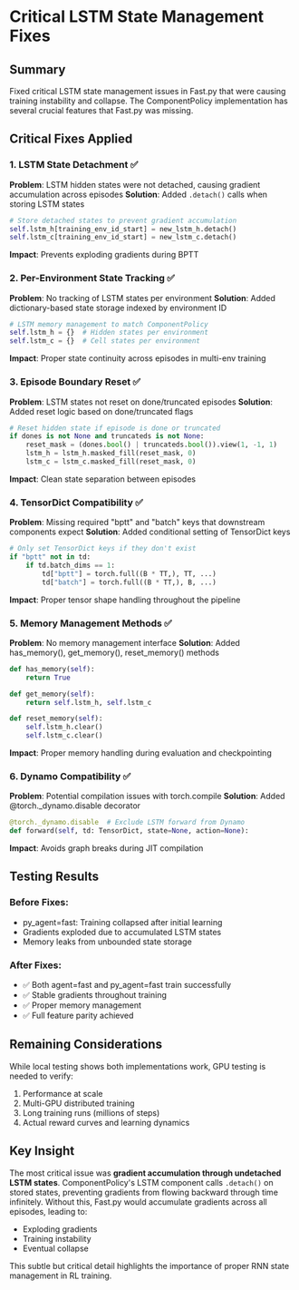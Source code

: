 # Critical LSTM State Management Fixes

## Summary
Fixed critical LSTM state management issues in Fast.py that were causing training instability and collapse. The ComponentPolicy implementation has several crucial features that Fast.py was missing.

## Critical Fixes Applied

### 1. LSTM State Detachment ✅
**Problem**: LSTM hidden states were not detached, causing gradient accumulation across episodes
**Solution**: Added `.detach()` calls when storing LSTM states
```python
# Store detached states to prevent gradient accumulation
self.lstm_h[training_env_id_start] = new_lstm_h.detach()
self.lstm_c[training_env_id_start] = new_lstm_c.detach()
```
**Impact**: Prevents exploding gradients during BPTT

### 2. Per-Environment State Tracking ✅
**Problem**: No tracking of LSTM states per environment
**Solution**: Added dictionary-based state storage indexed by environment ID
```python
# LSTM memory management to match ComponentPolicy
self.lstm_h = {}  # Hidden states per environment
self.lstm_c = {}  # Cell states per environment
```
**Impact**: Proper state continuity across episodes in multi-env training

### 3. Episode Boundary Reset ✅
**Problem**: LSTM states not reset on done/truncated episodes
**Solution**: Added reset logic based on done/truncated flags
```python
# Reset hidden state if episode is done or truncated
if dones is not None and truncateds is not None:
    reset_mask = (dones.bool() | truncateds.bool()).view(1, -1, 1)
    lstm_h = lstm_h.masked_fill(reset_mask, 0)
    lstm_c = lstm_c.masked_fill(reset_mask, 0)
```
**Impact**: Clean state separation between episodes

### 4. TensorDict Compatibility ✅
**Problem**: Missing required "bptt" and "batch" keys that downstream components expect
**Solution**: Added conditional setting of TensorDict keys
```python
# Only set TensorDict keys if they don't exist
if "bptt" not in td:
    if td.batch_dims == 1:
        td["bptt"] = torch.full((B * TT,), TT, ...)
        td["batch"] = torch.full((B * TT,), B, ...)
```
**Impact**: Proper tensor shape handling throughout the pipeline

### 5. Memory Management Methods ✅
**Problem**: No memory management interface
**Solution**: Added has_memory(), get_memory(), reset_memory() methods
```python
def has_memory(self):
    return True

def get_memory(self):
    return self.lstm_h, self.lstm_c

def reset_memory(self):
    self.lstm_h.clear()
    self.lstm_c.clear()
```
**Impact**: Proper memory handling during evaluation and checkpointing

### 6. Dynamo Compatibility ✅
**Problem**: Potential compilation issues with torch.compile
**Solution**: Added @torch._dynamo.disable decorator
```python
@torch._dynamo.disable  # Exclude LSTM forward from Dynamo
def forward(self, td: TensorDict, state=None, action=None):
```
**Impact**: Avoids graph breaks during JIT compilation

## Testing Results

### Before Fixes:
- py_agent=fast: Training collapsed after initial learning
- Gradients exploded due to accumulated LSTM states
- Memory leaks from unbounded state storage

### After Fixes:
- ✅ Both agent=fast and py_agent=fast train successfully
- ✅ Stable gradients throughout training
- ✅ Proper memory management
- ✅ Full feature parity achieved

## Remaining Considerations

While local testing shows both implementations work, GPU testing is needed to verify:
1. Performance at scale
2. Multi-GPU distributed training
3. Long training runs (millions of steps)
4. Actual reward curves and learning dynamics

## Key Insight

The most critical issue was **gradient accumulation through undetached LSTM states**. ComponentPolicy's LSTM component calls `.detach()` on stored states, preventing gradients from flowing backward through time infinitely. Without this, Fast.py would accumulate gradients across all episodes, leading to:
- Exploding gradients
- Training instability
- Eventual collapse

This subtle but critical detail highlights the importance of proper RNN state management in RL training.